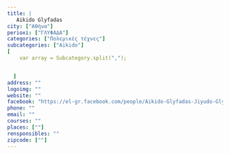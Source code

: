 ```yaml
---
title: |
   Aikido Glyfadas
city: ["Αθήνα"]
perioxi: ["ΓΛΥΦΑΔΑ"]
categories: ["Πολεμικές τέχνες"]
subcategories: ["Aikido"]
[  
	var array = Subcategory.split(",");


  ]
address: ""
logoimg: ""
website: ""
facebook: "https://el-gr.facebook.com/people/Aikido-Glyfadas-Jiyudo-Glyfada/100008894490086"
phone: ""
email: ""
courses: ""
places: [""]
rensponsibles: ""
zipcode: [""]
---
```




